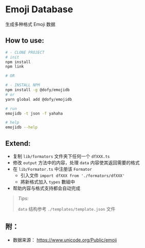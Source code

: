# Emoji Database

生成多种格式 Emoji 数据

## How to use:

```bash
# - CLONE PROJECT
# init
npm install
npm link

# OR

# - INSTALL NPM
npm install -g @dofy/emojidb
# or
yarn global add @dofy/emojidb

# run
emojidb -t json -f yahaha

# help
emojidb --help
```

## Extend:

- 复制 `lib/formators` 文件夹下任何一个 `dfXXX.ts`
- 修改 `output` 方法中的内容，处理 `data` 内容使其返回需要的格式
- 在 `lib/Formator.ts` 中注册该 `Formator`
  - 引入文件 `import dfXXX from './formators/dfXXX'`
  - 將新格式加入 `types` 數組中
- 帮助内容与格式支持都会自动完成

> _Tips:_
>
> `data` 结构参考 `./templates/template.json` 文件

## 附：

- 数据来源： https://www.unicode.org/Public/emoji
